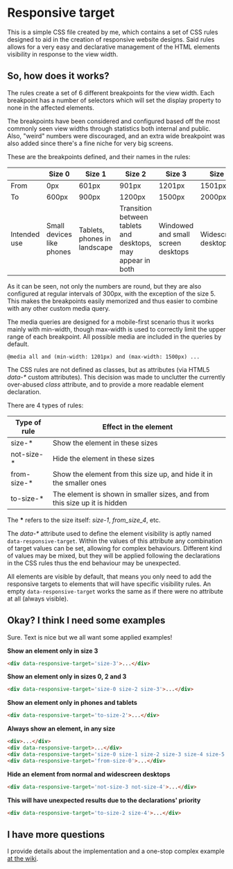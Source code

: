 # Responsive target

This is a simple CSS file created by me, which contains a set of CSS rules designed to aid in the creation of responsive website designs. Said rules allows for a very easy and declarative management of the HTML elements visibility in response to the view width.

## So, how does it works?

The rules create a set of 6 different breakpoints for the view width. Each breakpoint has a number of selectors which will set the display property to none in the affected elements.

The breakpoints have been considered and configured based off the most commonly seen view widths through statistics both internal and public. Also, "weird" numbers were discouraged, and an extra wide breakpoint was also added since there's a fine niche for very big screens.

These are the breakpoints defined, and their names in the rules:

| | Size 0 | Size 1 | Size 2 | Size 3 | Size 4 | Size 5 |
|---|---|---|---|---|---|---|
| From | 0px | 601px | 901px  | 1201px | 1501px | 2001px |
| To | 600px | 900px | 1200px | 1500px | 2000px | max    |
| Intended use | Small devices like phones | Tablets, phones in landscape | Transition between tablets and desktops, may appear in both | Windowed and small screen desktops | Widescreen desktops | Very big screens

As it can be seen, not only the numbers are round, but they are also configured at regular intervals of 300px, with the exception of the size 5. This makes the breakpoints easily memorized and thus easier to combine with any other custom media query.

The media queries are designed for a mobile-first scenario thus it works mainly with min-width, though max-width is used to correctly limit the upper range of each breakpoint. All possible media are included in the queries by default.

`@media all and (min-width: 1201px) and (max-width: 1500px) ...`

The CSS rules are not defined as classes, but as attributes (via HTML5 _data-*_ custom attributes). This decision was made to unclutter the currently over-abused _class_ attribute, and to provide a more readable element declaration.

There are 4 types of rules:

| Type of rule | Effect in the element |
|---|---|
| size-* | Show the element in these sizes |
| not-size-* | Hide the element in these sizes |
| from-size-* | Show the element from this size up, and hide it in the smaller ones |
| to-size-* | The element is shown in smaller sizes, and from this size up it is hidden |

The **\*** refers to the size itself: _size-1_, _from_size_4_, etc.

The _data-*_ attribute used to define the element visibility is aptly named `data-responsive-target`. Within the values of this attribute any combination of target values can be set, allowing for complex behaviours. Different kind of values may be mixed, but they will be applied following the declarations in the CSS rules thus the end behaviour may be unexpected.

All elements are visible by default, that means you only need to add the responsive targets to elements that will have specific visibility rules. An empty `data-responsive-target` works the same as if there were no attribute at all (always visible).

## Okay? I think I need some examples

Sure. Text is nice but we all want some applied examples!

**Show an element only in size 3**

```html
<div data-responsive-target='size-3'>...</div>
```

**Show an element only in sizes 0, 2 and 3**

```html
<div data-responsive-target='size-0 size-2 size-3'>...</div>
```

**Show an element only in phones and tablets**

```html
<div data-responsive-target='to-size-2'>...</div>
```

**Always show an element, in any size**

```html
<div>...</div>
<div data-responsive-target>...</div>
<div data-responsive-target='size-0 size-1 size-2 size-3 size-4 size-5'>...</div>
<div data-responsive-target='from-size-0'>...</div>
```

**Hide an element from normal and widescreen desktops**

```html
<div data-responsive-target='not-size-3 not-size-4'>...</div>
```

**This will have unexpected results due to the declarations' priority**

```html
<div data-responsive-target='to-size-2 size-4'>...</div>
```

## I have more questions

I provide details about the implementation and a one-stop complex example [at the wiki](https://github.com/haustvindr/responsive-target/wiki).
